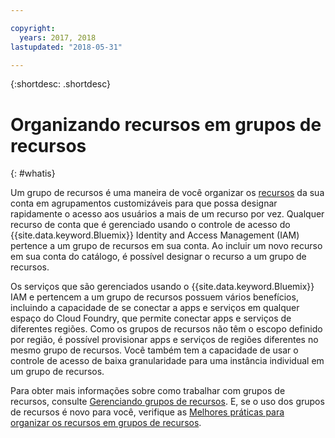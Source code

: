 ```yaml
---

copyright:
  years: 2017, 2018
lastupdated: "2018-05-31"

---
```


{:shortdesc: .shortdesc}

# Organizando recursos em grupos de recursos
{: #whatis}

Um grupo de recursos é uma maneira de você organizar os
[recursos](/docs/resources/acct_resources.html#resource) da sua conta em agrupamentos customizáveis para que possa designar rapidamente o acesso aos usuários a mais de um recurso por vez. Qualquer recurso de conta que é gerenciado usando o controle de acesso do
{{site.data.keyword.Bluemix}} Identity and Access Management (IAM) pertence a um
grupo de recursos em sua conta. Ao incluir um novo recurso em sua conta do catálogo, é possível designar o recurso a um grupo de recursos.

Os serviços que são gerenciados usando o {{site.data.keyword.Bluemix}} IAM e pertencem a um grupo de recursos possuem vários benefícios, incluindo a capacidade de se conectar a apps e serviços em qualquer espaço do Cloud Foundry, que permite conectar apps e serviços de diferentes regiões. Como os grupos de recursos não têm o escopo definido por região, é possível provisionar apps e serviços de regiões diferentes no mesmo grupo de recursos. Você também tem a capacidade de usar o controle de acesso de baixa granularidade para uma instância individual em um grupo de recursos.

Para obter mais informações sobre como trabalhar com grupos de recursos, consulte [Gerenciando grupos de recursos](/docs/resources/resourcegroups.html). 
E, se o uso dos grupos de recursos é novo para você, verifique as [Melhores práticas para organizar os recursos em grupos de
recursos](/docs/resources/bestpractice_rgs.html#bp_resourcegroups).
